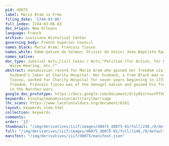 ```yaml
---
pid: d0075
label: Marie Aram is Free
filing_date: '1744-03-06'
full_index: 1744-03-06-03
doc_origin: New Orleans
language: French
archive: Louisiana Historical Center
governing_body: French Superior Council
names_black: Marie Aram; Francois Tiocou
names_white: Edme-Gatien de Salmon; Olivier de Vezin; Jean Baptiste Raguet
names_native:
doc_type: Judicial Acts,Civil Cases / Acts,"Petition (for Action, for Hearing, to
  Waive Hearing, etc.)"
abstract: manumission record for Marie Aram who gained her freedom via her and her
  husband's labor at Charity Hospital. Her husband, a free Black man named Francois
  Tiocou, worked for Charity Hospital for seven years beginning in 1737 for his wife's
  freedom. Francois Tiocou was of the Senegal nation and gained his freedom from service
  in the Natchez wars.
google_doc_prototype: https://docs.google.com/document/d/1y8SxrnuvtPfV8dGukHnWlRzv11ZhTpX2ar4RGxJ_pmM/edit?usp=sharing
keywords: kinship|manumission|military|marriage
lhc_scans: https://www.lacolonialdocs.org/document/6161
layout: keywords_item.html
collection: keywords
comments:
order: '12'
thumbnail: "/img/derivatives/iiif/images/d0075_d0075-01/full/250,/0/default.jpg"
full: "/img/derivatives/iiif/images/d0075_d0075-01/full/1140,/0/default.jpg"
manifest: "/img/derivatives/iiif/d0075/manifest.json"
---
```

